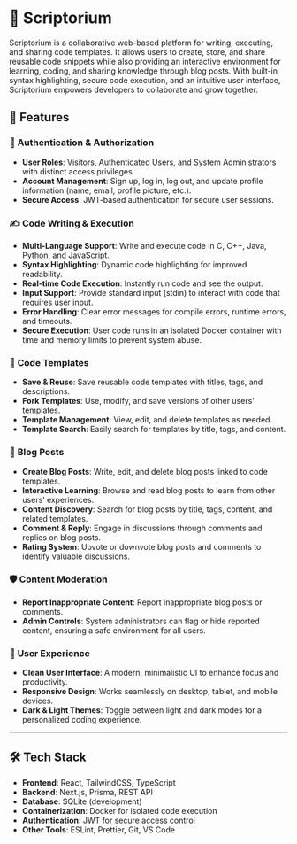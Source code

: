 # 📜 Scriptorium


Scriptorium is a collaborative web-based platform for writing, executing, and sharing code templates. It allows users to create, store, and share reusable code snippets while also providing an interactive environment for learning, coding, and sharing knowledge through blog posts. With built-in syntax highlighting, secure code execution, and an intuitive user interface, Scriptorium empowers developers to collaborate and grow together.

## 🚀 Features

### 🔐 **Authentication & Authorization**
- **User Roles**: Visitors, Authenticated Users, and System Administrators with distinct access privileges.
- **Account Management**: Sign up, log in, log out, and update profile information (name, email, profile picture, etc.).
- **Secure Access**: JWT-based authentication for secure user sessions.

### ✍️ **Code Writing & Execution**
- **Multi-Language Support**: Write and execute code in C, C++, Java, Python, and JavaScript.
- **Syntax Highlighting**: Dynamic code highlighting for improved readability.
- **Real-time Code Execution**: Instantly run code and see the output.
- **Input Support**: Provide standard input (stdin) to interact with code that requires user input.
- **Error Handling**: Clear error messages for compile errors, runtime errors, and timeouts.
- **Secure Execution**: User code runs in an isolated Docker container with time and memory limits to prevent system abuse.

### 💾 **Code Templates**
- **Save & Reuse**: Save reusable code templates with titles, tags, and descriptions.
- **Fork Templates**: Use, modify, and save versions of other users' templates.
- **Template Management**: View, edit, and delete templates as needed.
- **Template Search**: Easily search for templates by title, tags, and content.

### 📝 **Blog Posts**
- **Create Blog Posts**: Write, edit, and delete blog posts linked to code templates.
- **Interactive Learning**: Browse and read blog posts to learn from other users’ experiences.
- **Content Discovery**: Search for blog posts by title, tags, content, and related templates.
- **Comment & Reply**: Engage in discussions through comments and replies on blog posts.
- **Rating System**: Upvote or downvote blog posts and comments to identify valuable discussions.

### 🛡️ **Content Moderation**
- **Report Inappropriate Content**: Report inappropriate blog posts or comments.
- **Admin Controls**: System administrators can flag or hide reported content, ensuring a safe environment for all users.

### 🎨 **User Experience**
- **Clean User Interface**: A modern, minimalistic UI to enhance focus and productivity.
- **Responsive Design**: Works seamlessly on desktop, tablet, and mobile devices.
- **Dark & Light Themes**: Toggle between light and dark modes for a personalized coding experience.

---

## 🛠️ **Tech Stack**
- **Frontend**: React, TailwindCSS, TypeScript
- **Backend**: Next.js, Prisma, REST API
- **Database**: SQLite (development)
- **Containerization**: Docker for isolated code execution
- **Authentication**: JWT for secure access control
- **Other Tools**: ESLint, Prettier, Git, VS Code

